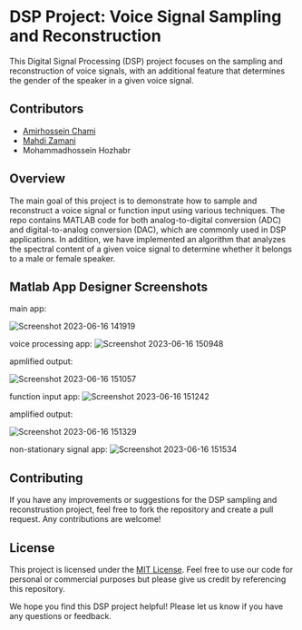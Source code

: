 
# DSP Project: Voice Signal Sampling and Reconstruction

This Digital Signal Processing (DSP) project focuses on the sampling and reconstruction of voice signals, with an additional feature that determines the gender of the speaker in a given voice signal.

## Contributors
- [Amirhossein Chami](https://github.com/AmirhosseinChami)
- [Mahdi Zamani](https://github.com/Mahdizamanii)
- Mohammadhossein Hozhabr 

## Overview
The main goal of this project is to demonstrate how to sample and reconstruct a voice signal or function input using various techniques. The repo contains MATLAB code for both analog-to-digital conversion (ADC) and digital-to-analog conversion (DAC), which are commonly used in DSP applications. In addition, we have implemented an algorithm that analyzes the spectral content of a given voice signal to determine whether it belongs to a male or female speaker.

## Matlab App Designer Screenshots
main app:

![Screenshot 2023-06-16 141919](https://github.com/AmirhosseinChami/DSP-Sampling-proj/assets/109967486/bc3177ba-e037-4bf6-8604-ce065869a217)

voice processing app:
![Screenshot 2023-06-16 150948](https://github.com/AmirhosseinChami/DSP-Sampling-proj/assets/109967486/0e43004c-2450-4c4c-a3e4-75b685612d37)

apmlified output: 

![Screenshot 2023-06-16 151057](https://github.com/AmirhosseinChami/DSP-Sampling-proj/assets/109967486/295ab879-371e-44aa-8976-23d92f1547e9)

function input app: 
![Screenshot 2023-06-16 151242](https://github.com/AmirhosseinChami/DSP-Sampling-proj/assets/109967486/89bf2295-84ac-4b3c-b5fe-4b80def20959)

amplified output:

![Screenshot 2023-06-16 151329](https://github.com/AmirhosseinChami/DSP-Sampling-proj/assets/109967486/2b0b518f-50c9-4959-9536-d8bd85007f5b)

non-stationary signal app: 
![Screenshot 2023-06-16 151534](https://github.com/AmirhosseinChami/DSP-Sampling-proj/assets/109967486/328d3a39-9a12-4828-9e74-b938afab5b5b)

## Contributing

If you have any improvements or suggestions for the DSP sampling and reconstrustion project, feel free to fork the repository and create a pull request. Any contributions are welcome!

## License
This project is licensed under the [MIT License](https://opensource.org/licenses/MIT). Feel free to use our code for personal or commercial purposes but please give us credit by referencing this repository.

We hope you find this DSP project helpful! Please let us know if you have any questions or feedback.
 

